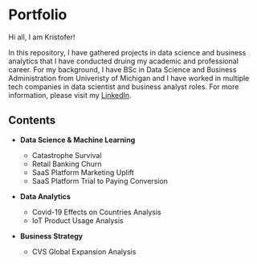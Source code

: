 # Portfolio
Hi all, I am Kristofer!

In this repository, I have gathered projects in data science and business analytics that I have conducted druing my academic and professional career. For my background, I have BSc in Data Science and Business Administration from Univeristy of Michigan and I have worked in multiple tech companies in data scientist and business analyst roles. For more information, please visit my [LinkedIn](https://www.linkedin.com/in/kristofer-siimar-b87035173/). 

## Contents
* **Data Science & Machine Learning**
  * Catastrophe Survival
  * Retail Banking Churn
  * SaaS Platform Marketing Uplift
  * SaaS Platform Trial to Paying Conversion

* **Data Analytics**
  * Covid-19 Effects on Countries Analysis
  * IoT Product Usage Analysis

* **Business Strategy**
  *  CVS Global Expansion Analysis
